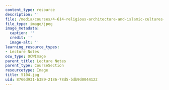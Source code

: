 ```yaml
---
content_type: resource
description: ''
file: /media/courses/4-614-religious-architecture-and-islamic-cultures-fall-2002/8766d931b389218678d5bdb9d0044122_5104.jpg
file_type: image/jpeg
image_metadata:
  caption: ''
  credit: ''
  image-alt: ''
learning_resource_types:
- Lecture Notes
ocw_type: OCWImage
parent_title: Lecture Notes
parent_type: CourseSection
resourcetype: Image
title: 5104.jpg
uid: 8766d931-b389-2186-78d5-bdb9d0044122
---
```

